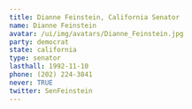```yaml
---
title: Dianne Feinstein, California Senator
name: Dianne Feinstein
avatar: /ui/img/avatars/Dianne_Feinstein.jpg
party: democrat
state: california
type: senator
lasthall: 1992-11-10
phone: (202) 224-3841
never: TRUE
twitter: SenFeinstein
---
```

